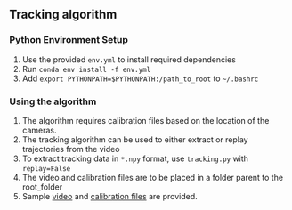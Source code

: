 ## Tracking algorithm

### Python Environment Setup
1) Use the provided `env.yml` to install required dependencies <br>
2) Run `conda env install -f env.yml` <br>
3) Add `export PYTHONPATH=$PYTHONPATH:/path_to_root` to `~/.bashrc` <br>


### Using the algorithm
1) The algorithm requires calibration files based on the location of the cameras. <br>
2) The tracking algorithm can be used to either extract or replay trajectories from the video 
3) To extract tracking data in `*.npy` format, use `tracking.py` with `replay=False`
4) The video and calibration files are to be placed in a folder parent to the root_folder
5) Sample [video](https://drive.google.com/drive/folders/1TQiYoiA1uMNZHRfJPVhJXa6p-TgNV2PX?usp=sharing) and [calibration files](https://drive.google.com/file/d/1Pll2jAHzyQONjZ6ThRXL4I-WMVeCfhN7/view?usp=sharing) are provided. 